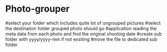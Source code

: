 # Photo-grouper

#select your folder which includes quite lot of ungrouped pictures
#select the destination folder grouped photo should go
#application reading the meta data from each photo and find the original shooting date
#create sub folder with yyyy/yyyy-mm if not exsiting
#move the file to dedicated sub folder
